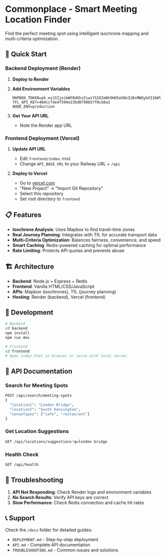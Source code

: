 # Commonplace - Smart Meeting Location Finder

Find the perfect meeting spot using intelligent isochrone mapping and multi-criteria optimization.

## 🚀 Quick Start

### Backend Deployment (Render)

1. **Deploy to Render**

2. **Add Environment Variables**
   ```
   MAPBOX_TOKEN=pk.eyJ1IjoibWF0dGhzIiwiYSI6ImNtOHU5eGNzZzBsMWQybXI1bWllc2g5MHcifQ.RquTyVYbChEvYMuQR0PsTg
   TFL_API_KEY=484cc7de4f594e23bd0798657f8cb8a3
   NODE_ENV=production
   ```

3. **Get Your API URL**
   - Note the Render app URL

### Frontend Deployment (Vercel)

1. **Update API URL**
   - Edit `frontend/index.html`
   - Change `API_BASE_URL` to your Railway URL + `/api`

2. **Deploy to Vercel**
   - Go to [vercel.com](https://vercel.com)
   - "New Project" → "Import Git Repository"
   - Select this repository
   - Set root directory to `frontend`

## 📋 Features

- **Isochrone Analysis**: Uses Mapbox to find travel-time zones
- **Real Journey Planning**: Integrates with TfL for accurate transport data
- **Multi-Criteria Optimization**: Balances fairness, convenience, and speed
- **Smart Caching**: Redis-powered caching for optimal performance
- **Rate Limiting**: Protects API quotas and prevents abuse

## 🏗️ Architecture

- **Backend**: Node.js + Express + Redis
- **Frontend**: Vanilla HTML/CSS/JavaScript
- **APIs**: Mapbox (isochrones), TfL (journey planning)
- **Hosting**: Render (backend), Vercel (frontend)


## 🔧 Development

```bash
# Backend
cd backend
npm install
npm run dev

# Frontend
cd frontend
# Open index.html in browser or serve with local server
```

## 📖 API Documentation

### Search for Meeting Spots
```bash
POST /api/search/meeting-spots
{
  "location1": "London Bridge",
  "location2": "South Kensington",
  "venueTypes": ["cafe", "restaurant"]
}
```

### Get Location Suggestions
```bash
GET /api/locations/suggestions?q=london bridge
```

### Health Check
```bash
GET /api/health
```

## 🐛 Troubleshooting

1. **API Not Responding**: Check Render logs and environment variables
2. **No Search Results**: Verify API keys are correct
3. **Slow Performance**: Check Redis connection and cache hit rates

## 📞 Support

Check the `/docs` folder for detailed guides:
- `DEPLOYMENT.md` - Step-by-step deployment
- `API.md` - Complete API documentation
- `TROUBLESHOOTING.md` - Common issues and solutions
